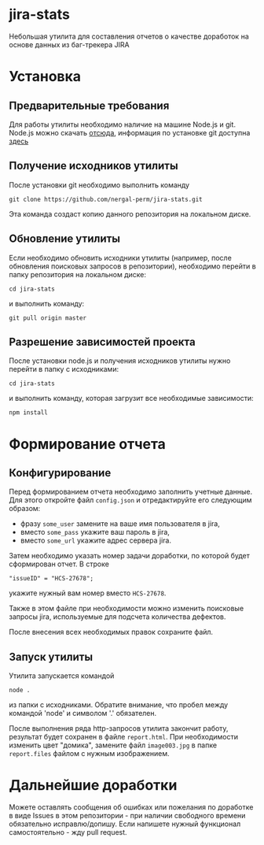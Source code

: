 # jira-stats

Небольшая утилита для составления отчетов о качестве доработок на основе данных из баг-трекера JIRA

# Установка

## Предварительные требования

Для работы утилиты необходимо наличие на машине Node.js и git. Node.js можно скачать [отсюда](https://nodejs.org/en/download/), информация по установке git доступна [здесь](https://git-scm.com/book/ru/v2/%D0%92%D0%B2%D0%B5%D0%B4%D0%B5%D0%BD%D0%B8%D0%B5-%D0%A3%D1%81%D1%82%D0%B0%D0%BD%D0%BE%D0%B2%D0%BA%D0%B0-Git)

## Получение исходников утилиты

После установки git необходимо выполнить команду 
```
git clone https://github.com/nergal-perm/jira-stats.git
```
Эта команда создаст копию данного репозитория на локальном диске.

## Обновление утилиты

Если необходимо обновить исходники утилиты (например, после обновления поисковых запросов в репозитории), необходимо перейти в папку репозитория на локальном диске:
```
cd jira-stats
```
и выполнить команду:
```
git pull origin master
```

## Разрешение зависимостей проекта

После установки node.js и получения исходников утилиты нужно перейти в папку с исходниками:
```
cd jira-stats
```
и выполнить команду, которая загрузит все необходимые зависимости:
```
npm install
```

# Формирование отчета

## Конфигурирование

Перед формированием отчета необходимо заполнить учетные данные. Для этого откройте файл `config.json` и отредактируйте его следующим образом:
* фразу `some_user` замените на ваше имя пользователя в jira,
* вместо `some_pass` укажите ваш пароль в jira,
* вместо `some_url` укажите адрес сервера jira.

Затем необходимо указать номер задачи доработки, по которой будет сформирован отчет. В строке
```
"issueID" = "HCS-27678";
```
укажите нужный вам номер вместо `HCS-27678`.

Также в этом файле при необходимости можно изменить поисковые запросы jira, используемые для подсчета количества дефектов.

После внесения всех необходимых правок сохраните файл.

## Запуск утилиты

Утилита запускается командой 
```
node .
``` 
из папки с исходниками. Обратите внимание, что пробел между командой 'node' и символом '.' обязателен.

После выполнения ряда http-запросов утилита закончит работу, результат будет сохранен в файле `report.html`.
При необходимости изменить цвет "домика", замените файл `image003.jpg` в папке `report.files` файлом с нужным изображением.

# Дальнейшие доработки

Можете оставлять сообщения об ошибках или пожелания по доработке в виде Issues в этом репозитории - при наличии свободного времени обязательно исправлю/допишу. Если напишете нужный функционал самостоятельно - жду pull request.


